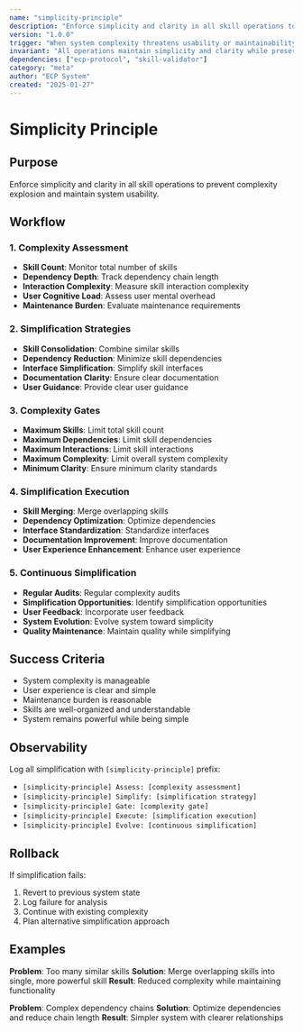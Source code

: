 ```yaml
---
name: "simplicity-principle"
description: "Enforce simplicity and clarity in all skill operations to prevent complexity explosion"
version: "1.0.0"
trigger: "When system complexity threatens usability or maintainability"
invariant: "All operations maintain simplicity and clarity while preserving functionality"
dependencies: ["ecp-protocol", "skill-validator"]
category: "meta"
author: "ECP System"
created: "2025-01-27"
---
```


# Simplicity Principle

## Purpose

Enforce simplicity and clarity in all skill operations to prevent complexity explosion and maintain system usability.

## Workflow

### 1. Complexity Assessment
- **Skill Count**: Monitor total number of skills
- **Dependency Depth**: Track dependency chain length
- **Interaction Complexity**: Measure skill interaction complexity
- **User Cognitive Load**: Assess user mental overhead
- **Maintenance Burden**: Evaluate maintenance requirements

### 2. Simplification Strategies
- **Skill Consolidation**: Combine similar skills
- **Dependency Reduction**: Minimize skill dependencies
- **Interface Simplification**: Simplify skill interfaces
- **Documentation Clarity**: Ensure clear documentation
- **User Guidance**: Provide clear user guidance

### 3. Complexity Gates
- **Maximum Skills**: Limit total skill count
- **Maximum Dependencies**: Limit skill dependencies
- **Maximum Interactions**: Limit skill interactions
- **Maximum Complexity**: Limit overall system complexity
- **Minimum Clarity**: Ensure minimum clarity standards

### 4. Simplification Execution
- **Skill Merging**: Merge overlapping skills
- **Dependency Optimization**: Optimize dependencies
- **Interface Standardization**: Standardize interfaces
- **Documentation Improvement**: Improve documentation
- **User Experience Enhancement**: Enhance user experience

### 5. Continuous Simplification
- **Regular Audits**: Regular complexity audits
- **Simplification Opportunities**: Identify simplification opportunities
- **User Feedback**: Incorporate user feedback
- **System Evolution**: Evolve system toward simplicity
- **Quality Maintenance**: Maintain quality while simplifying

## Success Criteria

- System complexity is manageable
- User experience is clear and simple
- Maintenance burden is reasonable
- Skills are well-organized and understandable
- System remains powerful while being simple

## Observability

Log all simplification with `[simplicity-principle]` prefix:
- `[simplicity-principle] Assess: [complexity assessment]`
- `[simplicity-principle] Simplify: [simplification strategy]`
- `[simplicity-principle] Gate: [complexity gate]`
- `[simplicity-principle] Execute: [simplification execution]`
- `[simplicity-principle] Evolve: [continuous simplification]`

## Rollback

If simplification fails:
1. Revert to previous system state
2. Log failure for analysis
3. Continue with existing complexity
4. Plan alternative simplification approach

## Examples

**Problem**: Too many similar skills
**Solution**: Merge overlapping skills into single, more powerful skill
**Result**: Reduced complexity while maintaining functionality

**Problem**: Complex dependency chains
**Solution**: Optimize dependencies and reduce chain length
**Result**: Simpler system with clearer relationships
